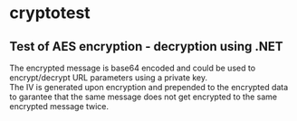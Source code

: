 # cryptotest  
## Test of AES encryption - decryption using .NET  

The encrypted message is base64 encoded and could be used to encrypt/decrypt URL parameters using a private key.  
The IV is generated upon encryption and prepended to the encrypted data to garantee that the same message does not get encrypted to the same encrypted message twice.